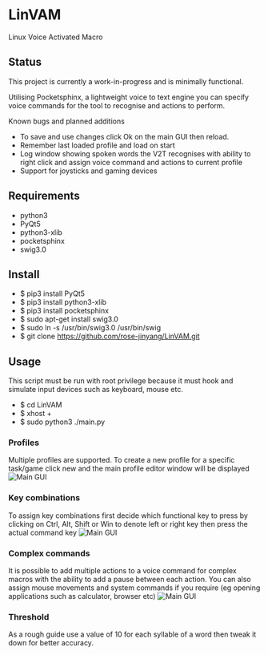 # LinVAM
Linux Voice Activated Macro
## Status
This project is currently a work-in-progress and is minimally functional.

Utilising Pocketsphinx, a lightweight voice to text engine you can specify voice commands for the tool to recognise and actions to perform.

Known bugs and planned additions
- To save and use changes click Ok on the main GUI then reload.
- Remember last loaded profile and load on start
- Log window showing spoken words the V2T recognises with ability to right click and assign voice command and actions to current profile
- Support for joysticks and gaming devices
## Requirements
- python3
- PyQt5
- python3-xlib
- pocketsphinx
- swig3.0
## Install
- $ pip3 install PyQt5
- $ pip3 install python3-xlib
- $ pip3 install pocketsphinx
- $ sudo apt-get install swig3.0
- $ sudo ln -s /usr/bin/swig3.0 /usr/bin/swig
- $ git clone https://github.com/rose-jinyang/LinVAM.git
## Usage
This script must be run with root privilege because it must hook and simulate input devices such as keyboard, mouse etc.
- $ cd LinVAM
- $ xhost +
- $ sudo python3 ./main.py

### Profiles
Multiple profiles are supported.  To create a new profile for a specific task/game click new and the main profile editor window will be displayed
![Main GUI](https://raw.githubusercontent.com/aidygus/LinVAM/master/.img/gui.png)
### Key combinations
To assign key combinations first decide which functional key to press by clicking on Ctrl, Alt, Shift or Win to denote left or right key then press the actual command key
![Main GUI](https://raw.githubusercontent.com/aidygus/LinVAM/master/.img/combination.png)
### Complex commands
It is possible to add multiple actions to a voice command for complex macros with the ability to add a pause between each action.
You can also assign mouse movements and system commands if you require (eg opening applications such as calculator, browser etc)
![Main GUI](https://raw.githubusercontent.com/aidygus/LinVAM/master/.img/complex.png)
### Threshold
As a rough guide use a value of 10 for each syllable of a word then tweak it down for better accuracy.
